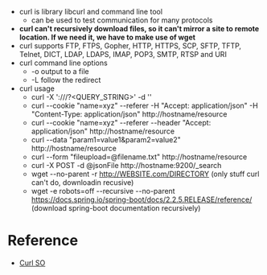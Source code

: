 * curl is library libcurl and command line tool
  *  can be used to test communication for many protocols
* **curl can't recursively download files, so it can't mirror a site to remote location. If we need it, we have to make use of wget**
* curl supports FTP, FTPS, Gopher, HTTP, HTTPS, SCP, SFTP, TFTP, Telnet, DICT, LDAP, LDAPS, IMAP, POP3, SMTP, RTSP and URI
* curl command line options
  * -o output to a file
  * -L follow the redirect
* curl usage
  * curl -X<VERB> '<PROTOCOL>://<HOST>/<PATH>?<QUERY_STRING>' -d '<BODY>'
  * curl --cookie "name=xyz" --referer -H "Accept: application/json" -H "Content-Type: application/json"  http://hostname/resource
  * curl --cookie "name=xyz" --referer --header "Accept: application/json"  http://hostname/resource
  * curl --data "param1=value1&param2=value2" http://hostname/resource
  * curl --form "fileupload=@filename.txt" http://hostname/resource
  * curl -X POST -d @jsonFile http://hostname:9200/_search
  * wget --no-parent -r http://WEBSITE.com/DIRECTORY (only stuff curl can't do, downloadin recusive)
  * wget -e robots=off  --recursive --no-parent https://docs.spring.io/spring-boot/docs/2.2.5.RELEASE/reference/ (download spring-boot documentation recursively)

# Reference
* [Curl SO](https://stackoverflow.com/questions/356705/how-to-send-a-header-using-a-http-request-through-a-curl-call)
